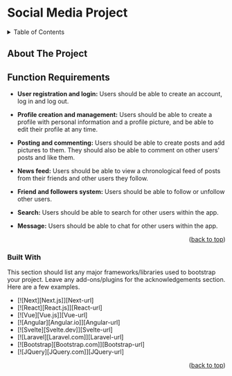 # Social Media Project
<!-- TABLE OF CONTENTS -->
<details>
  <summary>Table of Contents</summary>
  <ol>
    <li>
      <a href="#about-the-project">About The Project</a>
      <ul>
        <li><a href="#built-with">Built With</a></li>
      </ul>
    </li>
    <li>
      <a href="#getting-started">Getting Started</a>
      <ul>
        <li><a href="#prerequisites">Prerequisites</a></li>
        <li><a href="#installation">Installation</a></li>
      </ul>
    </li>
    <!-- <li><a href="#usage">Usage</a></li>
    <li><a href="#roadmap">Roadmap</a></li>
    <li><a href="#contributing">Contributing</a></li>
    <li><a href="#license">License</a></li>
    <li><a href="#contact">Contact</a></li>
    <li><a href="#acknowledgments">Acknowledgments</a></li> -->
  </ol>
  </details>

<!-- ABOUT THE PROJECT -->
## About The Project

## Function Requirements

- **User registration and login:** Users should be able to create an account, log in and log out.
    
- **Profile creation and management:** Users should be able to create a profile with personal information and a profile picture, and be able to edit their profile at any time.
- **Posting and commenting:** Users should be able to create posts and add pictures to them. They should also be able to comment on other users' posts and like them.
- **News feed:** Users should be able to view a chronological feed of posts from their friends and other users they follow.
- **Friend and followers system:** Users should be able to follow or unfollow other users.
- **Search:** Users should be able to search for other users within the app.
- **Message:** Users should be able to chat for other users within the app.

<p align="right">(<a href="#readme-top">back to top</a>)</p>

### Built With

This section should list any major frameworks/libraries used to bootstrap your project. Leave any add-ons/plugins for the acknowledgements section. Here are a few examples.

* [![Next][Next.js]][Next-url]
* [![React][React.js]][React-url]
* [![Vue][Vue.js]][Vue-url]
* [![Angular][Angular.io]][Angular-url]
* [![Svelte][Svelte.dev]][Svelte-url]
* [![Laravel][Laravel.com]][Laravel-url]
* [![Bootstrap][Bootstrap.com]][Bootstrap-url]
* [![JQuery][JQuery.com]][JQuery-url]

<p align="right">(<a href="#readme-top">back to top</a>)</p>